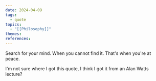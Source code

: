 ```yaml
---
date: 2024-04-09
tags:
  - quote
topics:
  - "[[Philosophy]]"
themes: 
references:
---
```


Search for your mind. When you cannot find it. That's when you're at peace.

I'm not sure where I got this quote, I think I got it from an Alan Watts lecture?